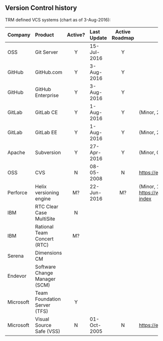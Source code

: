 ## Version Control history

TRM defined VCS systems (chart as of 3-Aug-2016):

| Company | Product | Active? | Last Update | Active Roadmap | Notes |
|:------- |:------- |:------:|:----------- |:----------:| ---- |
| OSS | Git Server | Y | 15-Jul-2016 | Y |
| GitHub | GitHub.com | Y | 3-Aug-2016 | Y |
| GitHub | GitHub Enterprise | Y | 3-Aug-2016 | Y |
| GitLab | GitLab CE | Y | 1-Aug-2016 | Y | (Minor, 22-Jul-2016 Major) |
| GitLab | GitLab EE | Y | 1-Aug-2016 | Y | (Minor, 22-Jul-2016 Major) |
| Apache | Subversion | Y | 27-Apr-2016 | Y | (Minor, 05-Aug-2015 Major) |
| OSS | CVS | N | 08-05-2008 | N | https://en.wikipedia.org/wiki/Concurrent_Versions_System
| Perforce | Helix versioning engine | M? | 22-Jun-2016 | M? | (Minor, 19-May-2016 Major) https://www.perforce.com/resources/software-release-index |
| IBM | RTC Clear Case MultiSite | N | 
| IBM | Rational Team Concert (RTC) | M? |
| Serena | Dimensions CM |
| Endevor | Software Change Manager (SCM) |
| Microsoft | Team Foundation Server (TFS) | Y | 
| Microsoft | Visual Source Safe (VSS) | N | 01-Oct-2005 | N | https://en.wikipedia.org/wiki/Microsoft_Visual_SourceSafe

